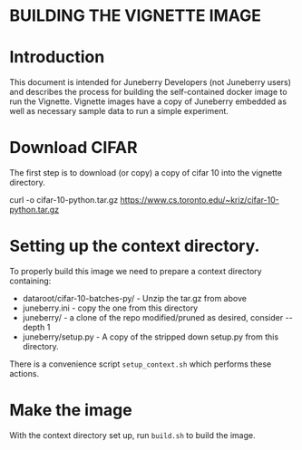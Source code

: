 BUILDING THE VIGNETTE IMAGE
========

# Introduction

This document is intended for Juneberry Developers (not Juneberry users) and describes the process for 
building the self-contained docker image to run the Vignette. Vignette images have a copy of Juneberry
embedded as well as necessary sample data to run a simple experiment.

# Download CIFAR

The first step is to download (or copy) a copy of cifar 10 into the vignette directory.

curl -o cifar-10-python.tar.gz https://www.cs.toronto.edu/~kriz/cifar-10-python.tar.gz

# Setting up the context directory.

To properly build this image we need to prepare a context directory containing:

* dataroot/cifar-10-batches-py/ - Unzip the tar.gz from above
* juneberry.ini - copy the one from this directory
* juneberry/ - a clone of the repo modified/pruned as desired, consider --depth 1
* juneberry/setup.py - A copy of the stripped down setup.py from this directory.

There is a convenience script `setup_context.sh` which performs these actions.

# Make the image

With the context directory set up, run `build.sh` to build the image.

